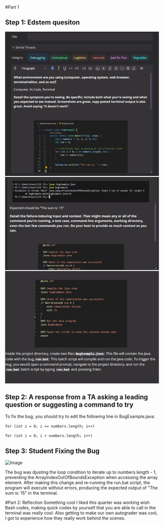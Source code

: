 #Part 1
## Step 1: Edstem quesiton
![Image](5.1.JPG)  
![Image](5.2.JPG)
![Image](5.3.JPG)  

## Step 2: A response from a TA asking a leading question or suggesting a command to try
To fix the bug, you should try to edit the following line in BugExample.java:

```for (int i = 0; i <= numbers.length; i++)```

```for (int i = 0; i < numbers.length; i++)```

## Step 3: Student Fixing the Bug
![Image](5.4.JPG)

The bug was djusting the loop condition to iterate up to numbers.length - 1, preventing the ArrayIndexOutOfBoundsException when accessing the array element. After making this change and re-running the run.bat script, the program will execute without errors, producing the expected output of "The sum is: 15" in the terminal.

#Part 2: Reflection
Something cool I liked this quarter was working wish Bash codes, making quick codes by yourself that you are able to call in the terminal was
really cool. Also getting to make our own autograder was cool, I got to experience how they really work behind the scenes.
